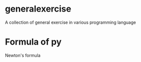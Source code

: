 # generalexercise
A collection of general exercise in various programming language

# Formula of py 
Newton's formula

<script>
MathJax = {
  tex: {
    inlineMath: {'[+]': [['$', '$']]}
  }
};
</script>
<script defer src="https://cdn.jsdelivr.net/npm/mathjax@4/tex-chtml.js"></script>
